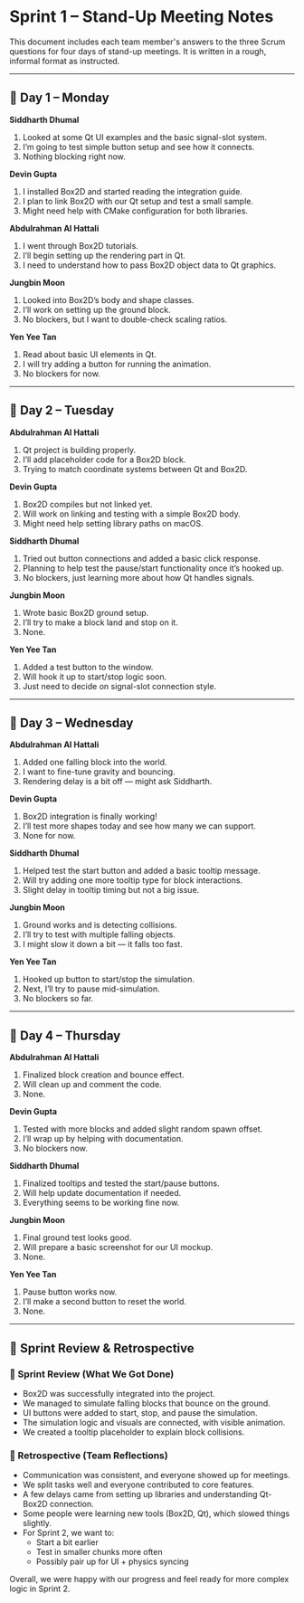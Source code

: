 # Sprint 1 – Stand-Up Meeting Notes

This document includes each team member's answers to the three Scrum questions for four days of stand-up meetings. It is written in a rough, informal format as instructed.

---

## 📅 Day 1 – Monday

**Siddharth Dhumal**  
1. Looked at some Qt UI examples and the basic signal-slot system.  
2. I’m going to test simple button setup and see how it connects.  
3. Nothing blocking right now.

**Devin Gupta**  
1. I installed Box2D and started reading the integration guide.  
2. I plan to link Box2D with our Qt setup and test a small sample.  
3. Might need help with CMake configuration for both libraries.

**Abdulrahman Al Hattali**  
1. I went through Box2D tutorials.  
2. I’ll begin setting up the rendering part in Qt.  
3. I need to understand how to pass Box2D object data to Qt graphics.

**Jungbin Moon**  
1. Looked into Box2D’s body and shape classes.  
2. I’ll work on setting up the ground block.  
3. No blockers, but I want to double-check scaling ratios.

**Yen Yee Tan**  
1. Read about basic UI elements in Qt.  
2. I will try adding a button for running the animation.  
3. No blockers for now.

---

## 📅 Day 2 – Tuesday

**Abdulrahman Al Hattali**  
1. Qt project is building properly.  
2. I’ll add placeholder code for a Box2D block.  
3. Trying to match coordinate systems between Qt and Box2D.

**Devin Gupta**  
1. Box2D compiles but not linked yet.  
2. Will work on linking and testing with a simple Box2D body.  
3. Might need help setting library paths on macOS.

**Siddharth Dhumal**  
1. Tried out button connections and added a basic click response.  
2. Planning to help test the pause/start functionality once it’s hooked up.  
3. No blockers, just learning more about how Qt handles signals.

**Jungbin Moon**  
1. Wrote basic Box2D ground setup.  
2. I’ll try to make a block land and stop on it.  
3. None.

**Yen Yee Tan**  
1. Added a test button to the window.  
2. Will hook it up to start/stop logic soon.  
3. Just need to decide on signal-slot connection style.

---

## 📅 Day 3 – Wednesday

**Abdulrahman Al Hattali**  
1. Added one falling block into the world.  
2. I want to fine-tune gravity and bouncing.  
3. Rendering delay is a bit off — might ask Siddharth.

**Devin Gupta**  
1. Box2D integration is finally working!  
2. I’ll test more shapes today and see how many we can support.  
3. None for now.

**Siddharth Dhumal**  
1. Helped test the start button and added a basic tooltip message.  
2. Will try adding one more tooltip type for block interactions.  
3. Slight delay in tooltip timing but not a big issue.

**Jungbin Moon**  
1. Ground works and is detecting collisions.  
2. I’ll try to test with multiple falling objects.  
3. I might slow it down a bit — it falls too fast.

**Yen Yee Tan**  
1. Hooked up button to start/stop the simulation.  
2. Next, I’ll try to pause mid-simulation.  
3. No blockers so far.

---

## 📅 Day 4 – Thursday

**Abdulrahman Al Hattali**  
1. Finalized block creation and bounce effect.  
2. Will clean up and comment the code.  
3. None.

**Devin Gupta**  
1. Tested with more blocks and added slight random spawn offset.  
2. I’ll wrap up by helping with documentation.  
3. No blockers now.

**Siddharth Dhumal**  
1. Finalized tooltips and tested the start/pause buttons.  
2. Will help update documentation if needed.  
3. Everything seems to be working fine now.

**Jungbin Moon**  
1. Final ground test looks good.  
2. Will prepare a basic screenshot for our UI mockup.  
3. None.

**Yen Yee Tan**  
1. Pause button works now.  
2. I’ll make a second button to reset the world.  
3. None.

---

## 🚀 Sprint Review & Retrospective

### 🧩 Sprint Review (What We Got Done)

- Box2D was successfully integrated into the project.  
- We managed to simulate falling blocks that bounce on the ground.  
- UI buttons were added to start, stop, and pause the simulation.  
- The simulation logic and visuals are connected, with visible animation.  
- We created a tooltip placeholder to explain block collisions.  

### 💬 Retrospective (Team Reflections)

- Communication was consistent, and everyone showed up for meetings.  
- We split tasks well and everyone contributed to core features.  
- A few delays came from setting up libraries and understanding Qt-Box2D connection.  
- Some people were learning new tools (Box2D, Qt), which slowed things slightly.  
- For Sprint 2, we want to:  
  - Start a bit earlier  
  - Test in smaller chunks more often  
  - Possibly pair up for UI + physics syncing  

Overall, we were happy with our progress and feel ready for more complex logic in Sprint 2.